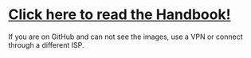 # [Click here to read the Handbook!](Handbook.md)
If you are on GitHub and can not see the images, use a VPN or connect through a different ISP.
